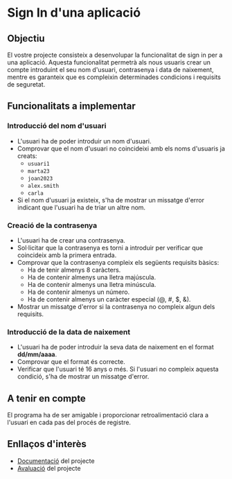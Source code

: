 # Sign In d'una aplicació

## Objectiu

El vostre projecte consisteix a desenvolupar la funcionalitat de sign in per a una aplicació. Aquesta funcionalitat permetrà als nous usuaris crear un compte introduint el seu nom d'usuari, contrasenya i data de naixement, mentre es garanteix que es compleixin determinades condicions i requisits de seguretat.

## Funcionalitats a implementar

### Introducció del nom d'usuari

- L'usuari ha de poder introduir un nom d'usuari.
- Comprovar que el nom d'usuari no coincideixi amb els noms d'usuaris ja creats:
  - `usuari1`
  - `marta23`
  - `joan2023`
  - `alex.smith`
  - `carla`
- Si el nom d'usuari ja existeix, s'ha de mostrar un missatge d'error indicant que l'usuari ha de triar un altre nom.

### Creació de la contrasenya

- L'usuari ha de crear una contrasenya.
- Sol·licitar que la contrasenya es torni a introduir per verificar que coincideix amb la primera entrada.
- Comprovar que la contrasenya compleix els següents requisits bàsics:
  - Ha de tenir almenys 8 caràcters.
  - Ha de contenir almenys una lletra majúscula.
  - Ha de contenir almenys una lletra minúscula.
  - Ha de contenir almenys un número.
  - Ha de contenir almenys un caràcter especial (@, #, $, &).
- Mostrar un missatge d'error si la contrasenya no compleix algun dels requisits.

### Introducció de la data de naixement

- L'usuari ha de poder introduir la seva data de naixement en el format **dd/mm/aaaa**.
- Comprovar que el format és correcte.
- Verificar que l'usuari té 16 anys o més. Si l'usuari no compleix aquesta condició, s'ha de mostrar un missatge d'error.

## A tenir en compte

El programa ha de ser amigable i proporcionar retroalimentació clara a l'usuari en cada pas del procés de registre.

## Enllaços d'interès

- [Documentació](./Documentació.md) del projecte
- [Avaluació](./Avaluació.md) del projecte
